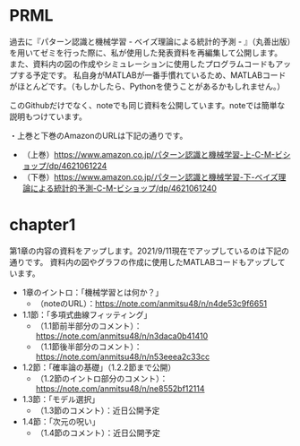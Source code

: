 # PRML
過去に『パターン認識と機械学習 - ベイズ理論による統計的予測 - 』（丸善出版）を用いてゼミを行った際に、私が使用した発表資料を再編集して公開します。
また、資料内の図の作成やシミュレーションに使用したプログラムコードもアップする予定です。
私自身がMATLABが一番手慣れているため、MATLABコードがほとんどです。（もしかしたら、Pythonを使うことがあるかもしれません。）

このGithubだけでなく、noteでも同じ資料を公開しています。noteでは簡単な説明もつけています。

・上巻と下巻のAmazonのURLは下記の通りです。
- （上巻）https://www.amazon.co.jp/パターン認識と機械学習-上-C-M-ビショップ/dp/4621061224
- （下巻）https://www.amazon.co.jp/パターン認識と機械学習-下-ベイズ理論による統計的予測-C-M-ビショップ/dp/4621061240

# chapter1
第1章の内容の資料をアップします。2021/9/11現在でアップしているのは下記の通りです。
資料内の図やグラフの作成に使用したMATLABコードもアップしています。
- 1章のイントロ：「機械学習とは何か？」
  - （noteのURL）：https://note.com/anmitsu48/n/n4de53c9f6651
- 1.1節：「多項式曲線フィッティング」
  - （1.1節前半部分のコメント）：https://note.com/anmitsu48/n/n3daca0b41410
  - （1.1節後半部分のコメント）：https://note.com/anmitsu48/n/n53eeea2c33cc
- 1.2節：「確率論の基礎」（1.2.2節まで公開）
  - （1.2節のイントロ部分のコメント）：https://note.com/anmitsu48/n/ne8552bf12114
- 1.3節：「モデル選択」
  - （1.3節のコメント）：近日公開予定
- 1.4節：「次元の呪い」
  - （1.4節のコメント）：近日公開予定

